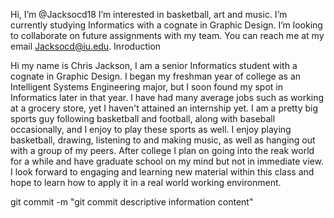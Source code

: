 Hi, I’m @Jacksocd18
I’m interested in basketball, art and music.
I’m currently studying Informatics with a cognate in Graphic Design.
I’m looking to collaborate on future assignments with my team.
You can reach me at my email Jacksocd@iu.edu.
Inroduction

Hi my name is Chris Jackson, I am a senior Informatics student with a cognate in Graphic Design. I began my freshman year of college as an Intelligent Systems
Engineering major, but I soon found my spot in Informatics later in that year. I have had many average jobs such as working at a grocery store, yet I haven't 
attained an internship yet. I am a pretty big sports guy following basketball and football, along with baseball occasionally, and I enjoy to play these 
sports as well. I enjoy playing basketball, drawing, listening to and making music, as well as hanging out with a group of my peers. After college I 
plan on going into the reak world for a while and have graduate school on my mind but not in immediate view. I look forward to engaging and learning new material 
within this class and hope to learn how to apply it in a real world working environment. 

git commit -m "git commit descriptive information content"

<!---
Jacksocd18/Jacksocd18 is a ✨ special ✨ repository because its `README.md` (this file) appears on your GitHub profile.
You can click the Preview link to take a look at your changes.
--->
